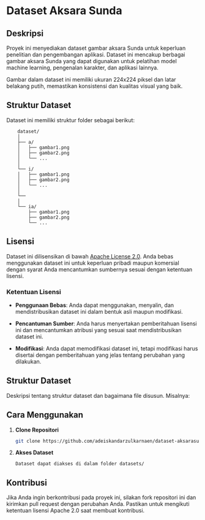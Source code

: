 # Dataset Aksara Sunda

## Deskripsi

Proyek ini menyediakan dataset gambar aksara Sunda untuk keperluan penelitian dan pengembangan aplikasi. Dataset ini mencakup berbagai gambar aksara Sunda yang dapat digunakan untuk pelatihan model machine learning, pengenalan karakter, dan aplikasi lainnya.

Gambar dalam dataset ini memiliki ukuran 224x224 piksel dan latar belakang putih, memastikan konsistensi dan kualitas visual yang baik.

## Struktur Dataset

Dataset ini memiliki struktur folder sebagai berikut:

```
    dataset/
    │
    ├── a/
    │   ├── gambar1.png
    │   ├── gambar2.png
    │   └── ...
    │
    └── i/
    │   ├── gambar1.png
    │   ├── gambar2.png
    │   └── ...
    │
    └──
    │
    └── ia/
        ├── gambar1.png
        ├── gambar2.png
        └── ...

```

## Lisensi

Dataset ini dilisensikan di bawah [Apache License 2.0](http://www.apache.org/licenses/LICENSE-2.0). Anda bebas menggunakan dataset ini untuk keperluan pribadi maupun komersial dengan syarat Anda mencantumkan sumbernya sesuai dengan ketentuan lisensi.

### Ketentuan Lisensi

- **Penggunaan Bebas**: Anda dapat menggunakan, menyalin, dan mendistribusikan dataset ini dalam bentuk asli maupun modifikasi.

- **Pencantuman Sumber**: Anda harus menyertakan pemberitahuan lisensi ini dan mencantumkan atribusi yang sesuai saat mendistribusikan dataset ini.

- **Modifikasi**: Anda dapat memodifikasi dataset ini, tetapi modifikasi harus disertai dengan pemberitahuan yang jelas tentang perubahan yang dilakukan.

## Struktur Dataset

Deskripsi tentang struktur dataset dan bagaimana file disusun. Misalnya:

## Cara Menggunakan

1. **Clone Repositori**

   ```bash
   git clone https://github.com/adeiskandarzulkarnaen/dataset-aksarasunda.git
   ```

2. **Akses Dataset**
   ```
   Dataset dapat diakses di dalam folder datasets/
   ```

## Kontribusi

Jika Anda ingin berkontribusi pada proyek ini, silakan fork repositori ini dan kirimkan pull request dengan perubahan Anda. Pastikan untuk mengikuti ketentuan lisensi Apache 2.0 saat membuat kontribusi.
